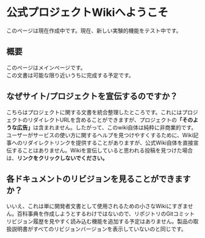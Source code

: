 # 公式プロジェクトWikiへようこそ
このページは現在作成中です。現在、新しい実験的機能をテスト中です。
<br>

## 概要
このページはメインページです。<br>
この文書は可能な限り近いうちに完成する予定です。

## なぜサイト/プロジェクトを宣伝するのですか？
こちらはプロジェクトに関する文書を統合整理したところです。これにはプロジェクトのリダイレクトURLを含めることができますが、プロジェクトの<b>「そのような広告」</b>は含まれません。したがって、このwiki自体は純粋に非商業的です。<br>
ユーザーがサービスの使い方に関するヘルプを見つけやすくするために、Wiki記事へのリダイレクトリンクを提供することがありますが、公式Wiki自体を直接宣伝することはありません。Wikiを宣伝していると思われる投稿を見つけた場合は、<b>リンクをクリックしないでください。</b>

## 各ドキュメントのリビジョンを見ることができますか？
いいえ、これは単に開発者文書として使用されるための小さなWikiにすぎません。百科事典を作成しようとするわけではないので、リポジトリのGitコミットリビジョン履歴を見やすく読み込む機能を追加する予定はありません。製品の取扱説明書がすべてのリビジョンバージョンを表示していないのと同じです。
